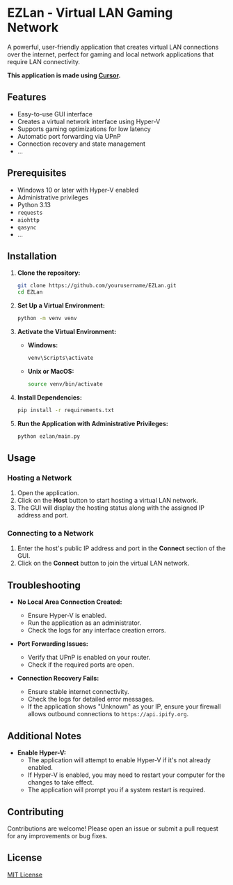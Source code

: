 # EZLan - Virtual LAN Gaming Network

A powerful, user-friendly application that creates virtual LAN connections over the internet, perfect for gaming and local network applications that require LAN connectivity.

**This application is made using [Cursor](https://www.cursor.dev/).**

## Features

- Easy-to-use GUI interface
- Creates a virtual network interface using Hyper-V
- Supports gaming optimizations for low latency
- Automatic port forwarding via UPnP
- Connection recovery and state management
- ...

## Prerequisites

- Windows 10 or later with Hyper-V enabled
- Administrative privileges
- Python 3.13
- `requests`
- `aiohttp`
- `qasync`
- ...

## Installation

1. **Clone the repository:**

    ```bash
    git clone https://github.com/yourusername/EZLan.git
    cd EZLan
    ```

2. **Set Up a Virtual Environment:**

    ```bash
    python -m venv venv
    ```

3. **Activate the Virtual Environment:**

    - **Windows:**

        ```bash
        venv\Scripts\activate
        ```

    - **Unix or MacOS:**

        ```bash
        source venv/bin/activate
        ```

4. **Install Dependencies:**

    ```bash
    pip install -r requirements.txt
    ```

5. **Run the Application with Administrative Privileges:**

    ```bash
    python ezlan/main.py
    ```

## Usage

### Hosting a Network

1. Open the application.
2. Click on the **Host** button to start hosting a virtual LAN network.
3. The GUI will display the hosting status along with the assigned IP address and port.

### Connecting to a Network

1. Enter the host's public IP address and port in the **Connect** section of the GUI.
2. Click on the **Connect** button to join the virtual LAN network.

## Troubleshooting

- **No Local Area Connection Created:**
    - Ensure Hyper-V is enabled.
    - Run the application as an administrator.
    - Check the logs for any interface creation errors.

- **Port Forwarding Issues:**
    - Verify that UPnP is enabled on your router.
    - Check if the required ports are open.

- **Connection Recovery Fails:**
    - Ensure stable internet connectivity.
    - Check the logs for detailed error messages.
    - If the application shows "Unknown" as your IP, ensure your firewall allows outbound connections to `https://api.ipify.org`.

## Additional Notes

- **Enable Hyper-V:**
    - The application will attempt to enable Hyper-V if it's not already enabled.
    - If Hyper-V is enabled, you may need to restart your computer for the changes to take effect.
    - The application will prompt you if a system restart is required.

## Contributing

Contributions are welcome! Please open an issue or submit a pull request for any improvements or bug fixes.

## License

[MIT License](LICENSE)